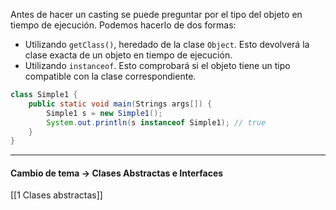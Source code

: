 Antes de hacer un casting se puede preguntar por el tipo del objeto en tiempo de ejecución. Podemos hacerlo de dos formas:

* Utilizando `getClass()`, heredado de la clase `Object`. Esto devolverá la clase exacta de un objeto en tiempo de ejecución.
* Utilizando `instanceof`. Esto comprobará si el objeto tiene un tipo compatible con la clase correspondiente.

```java
class Simple1 {
	public static void main(Strings args[]) {
		Simple1 s = new Simple1();
		System.out.println(s instanceof Simple1); // true
	}
}
```

---
#### Cambio de tema -> Clases Abstractas e Interfaces

[[1 Clases abstractas]]